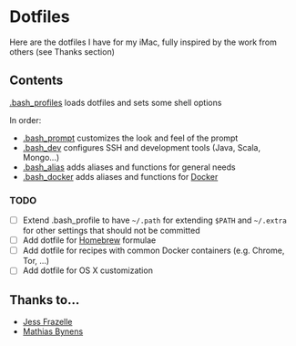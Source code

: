 # Dotfiles
Here are the dotfiles I have for my iMac, fully inspired by the work from others (see Thanks section)

## Contents

[.bash_profiles](https://github.com/teraflopx/dotfiles/blob/master/.bash_profile) loads dotfiles and sets some shell options

In order: 
- [.bash_prompt](https://github.com/teraflopx/dotfiles/blob/master/.bash_prompt) customizes the look and feel of the prompt
- [.bash_dev](https://github.com/teraflopx/dotfiles/blob/master/.bash_dev) configures SSH and development tools (Java, Scala, Mongo...)
- [.bash_alias](https://github.com/teraflopx/dotfiles/blob/master/.bash_alias) adds aliases and functions for general needs
- [.bash_docker](https://github.com/teraflopx/dotfiles/blob/master/.bash_docker) adds aliases and functions for [Docker](https://www.docker.com/)

### TODO
* [ ] Extend .bash_profile to have `~/.path` for extending `$PATH` and `~/.extra` for other settings that should not be committed
* [ ] Add dotfile for [Homebrew](http://brew.sh/) formulae
* [ ] Add dotfile for recipes with common Docker containers (e.g. Chrome, Tor, ...)
* [ ] Add dotfile for OS X customization

## Thanks to…

* [Jess Frazelle](https://github.com/jfrazelle/dotfiles/)
* [Mathias Bynens](https://github.com/mathiasbynens/dotfiles/)
